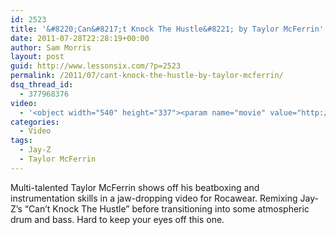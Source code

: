 ```yaml
---
id: 2523
title: '&#8220;Can&#8217;t Knock The Hustle&#8221; by Taylor McFerrin'
date: 2011-07-28T22:28:19+00:00
author: Sam Morris
layout: post
guid: http://www.lessonsix.com/?p=2523
permalink: /2011/07/cant-knock-the-hustle-by-taylor-mcferrin/
dsq_thread_id:
  - 377968376
video:
  - '<object width="540" height="337"><param name="movie" value="http://www.youtube.com/v/ZZSTGjbFYfY?version=3&amp;hl=en_GB"></param><param name="allowFullScreen" value="true"></param><param name="allowscriptaccess" value="always"></param><embed src="http://www.youtube.com/v/ZZSTGjbFYfY?version=3&amp;hl=en_GB" type="application/x-shockwave-flash" width="540" height="337" allowscriptaccess="always" allowfullscreen="true"></embed></object>'
categories:
  - Video
tags:
  - Jay-Z
  - Taylor McFerrin
---
```

Multi-talented Taylor McFerrin shows off his beatboxing and instrumentation skills in a jaw-dropping video for Rocawear. Remixing Jay-Z&#8217;s &#8220;Can&#8217;t Knock The Hustle&#8221; before transitioning into some atmospheric drum and bass. Hard to keep your eyes off this one.